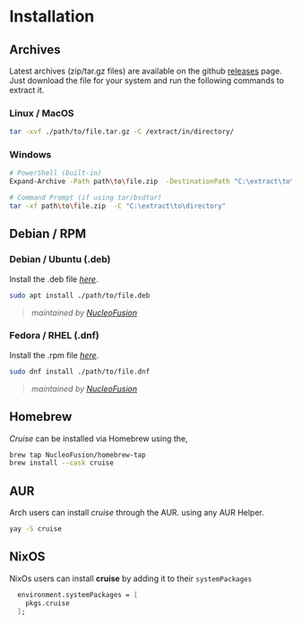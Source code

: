 # Installation

## Archives

Latest archives (zip/tar.gz files) are available on the github [releases](https://github.com/NucleoFusion/cruise/releases) page.
Just download the file for your system and run the following commands to extract it.

### Linux / MacOS 

```bash
tar -xvf ./path/to/file.tar.gz -C /extract/in/directory/
```

### Windows

```bash
# PowerShell (built-in)
Expand-Archive -Path path\to\file.zip  -DestinationPath "C:\extract\to\directory"

# Command Prompt (if using tar/bsdtar)
tar -xf path\to\file.zip  -C "C:\extract\to\directory"

```

## Debian / RPM

### Debian / Ubuntu (.deb) 

Install the .deb file [_here_](https://github.com/NucleoFusion/cruise/releases).

```bash
sudo apt install ./path/to/file.deb
```
> _maintained by [NucleoFusion](https://github.com/NucleoFusion)_

### Fedora / RHEL (.dnf) 

Install the .rpm file [_here_](https://github.com/NucleoFusion/cruise/releases).

```bash
sudo dnf install ./path/to/file.dnf
```
> _maintained by [NucleoFusion](https://github.com/NucleoFusion)_

## Homebrew

_Cruise_ can be installed via Homebrew using the,

```bash
brew tap NucleoFusion/homebrew-tap
brew install --cask cruise
```


## AUR

Arch users can install _cruise_ through the AUR. using any AUR Helper.

```bash
yay -S cruise
```

## NixOS
NixOs users can install __cruise__ by adding it to their `systemPackages`
```nix
  environment.systemPackages = [
    pkgs.cruise
  ];
```

